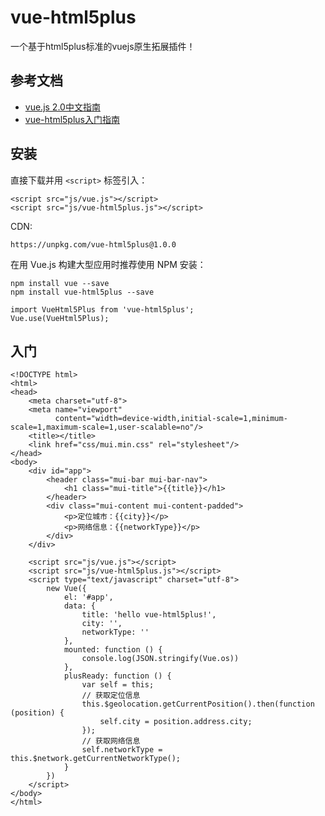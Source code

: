 # vue-html5plus

一个基于html5plus标准的vuejs原生拓展插件！

## 参考文档

- [vue.js 2.0中文指南](http://cn.vuejs.org/v2/guide/)
- [vue-html5plus入门指南](https://github.com/zhaomenghuan/vue-html5plus/wiki)

## 安装

直接下载并用 `<script>` 标签引入：
```
<script src="js/vue.js"></script>
<script src="js/vue-html5plus.js"></script>
```

CDN:
```
https://unpkg.com/vue-html5plus@1.0.0
```

在用 Vue.js 构建大型应用时推荐使用 NPM 安装：
```
npm install vue --save
npm install vue-html5plus --save
```

```
import VueHtml5Plus from 'vue-html5plus';
Vue.use(VueHtml5Plus);
```

## 入门

```
<!DOCTYPE html>
<html>
<head>
    <meta charset="utf-8">
    <meta name="viewport"
          content="width=device-width,initial-scale=1,minimum-scale=1,maximum-scale=1,user-scalable=no"/>
    <title></title>
    <link href="css/mui.min.css" rel="stylesheet"/>
</head>
<body>
    <div id="app">
        <header class="mui-bar mui-bar-nav">
            <h1 class="mui-title">{{title}}</h1>
        </header>
        <div class="mui-content mui-content-padded">
            <p>定位城市：{{city}}</p>
            <p>网络信息：{{networkType}}</p>
        </div>
    </div>

    <script src="js/vue.js"></script>
    <script src="js/vue-html5plus.js"></script>
    <script type="text/javascript" charset="utf-8">
        new Vue({
            el: '#app',
            data: {
                title: 'hello vue-html5plus!',
                city: '',
                networkType: ''
            },
            mounted: function () {
                console.log(JSON.stringify(Vue.os))
            },
            plusReady: function () {
                var self = this;
                // 获取定位信息
                this.$geolocation.getCurrentPosition().then(function (position) {
                    self.city = position.address.city;
                });
                // 获取网络信息
                self.networkType = this.$network.getCurrentNetworkType();
            }
        })
    </script>
</body>
</html>
```
